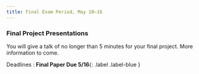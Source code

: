 ```yaml
---
title: Final Exam Period, May 10–16
---
```


### Final Project Presentations

You will give a talk of no longer than 5 minutes for your final project. More information to come.

Deadlines
: **Final Paper Due 5/16**{: .label .label-blue }